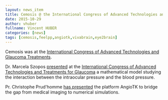```yaml
---
layout: news_item
title: Cemosis @ the International Congress of Advanced Technologies and Glaucoma Treatments
date: 2015-10-29
author: vhuber
fullname: Vincent HUBER
categories: [news]
tags: [cemosis,feelpp,angiotk,vivabrain,eye2brain]
---
```


Cemosis was at the [International Congress of Advanced Technologies and Glaucoma Treatments](http://www.glaucomacongress.com/).

Dr. Marcela Szopos [presented](https://hal.archives-ouvertes.fr/hal-01225853v1) at the [International Congress of Advanced Technologies and Treatments for Glaucoma](http://www.glaucomacongress.com/) a mathematical model studying the interaction between the intraocular pressure and the blood pressure.

Pr. Christophe Prud'homme [has presented](https://hal.archives-ouvertes.fr/CEMOSIS/hal-01223120v1) the platform AngioTK to bridge the gap from medical imaging to numerical simulations.
